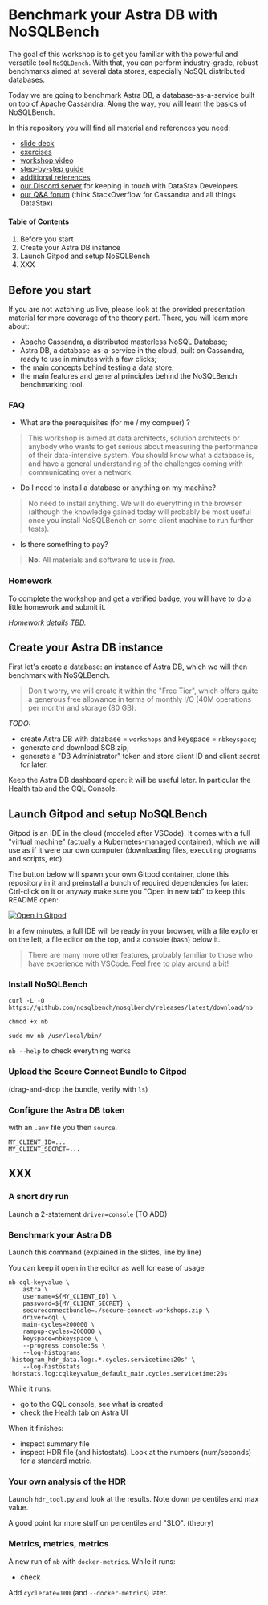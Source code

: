# Benchmark your Astra DB with NoSQLBench

The goal of this workshop is to get you familiar with the powerful and versatile
tool `NoSQLBench`. With that, you can perform industry-grade, robust benchmarks
aimed at several data stores, especially NoSQL distributed databases.

Today we are going to benchmark Astra DB, a database-as-a-service built on top of
Apache Cassandra. Along the way, you will learn the basics of NoSQLBench.

In this repository you will find all material and references you need:

- [slide deck](#)
- [exercises](#)
- [workshop video](#)
- [step-by-step guide](#before-you-start)
- [additional references](#)
- [our Discord server](https://dtsx.io/discord) for keeping in touch with DataStax Developers
- [our Q&A forum](https://community.datastax.com/) (think StackOverflow for Cassandra and all things DataStax)

#### Table of Contents

1. Before you start
2. Create your Astra DB instance
3. Launch Gitpod and setup NoSQLBench
4. XXX

## Before you start

If you are not watching us live, please look at the provided presentation material
for more coverage of the theory part. There, you will learn more about:

- Apache Cassandra, a distributed masterless NoSQL Database;
- Astra DB, a database-as-a-service in the cloud, built on Cassandra, ready to use in minutes with a few clicks;
- the main concepts behind testing a data store;
- the main features and general principles behind the NoSQLBench benchmarking tool.

### FAQ

- What are the prerequisites (for me / my compuer) ?

> This workshop is aimed at data architects, solution architects or anybody who
> wants to get serious about measuring the performance of their data-intensive system.
> You should know what a database is, and have a general understanding of the
> challenges coming with communicating over a network.

- Do I need to install a database or anything on my machine?

> No need to install anything. We will do everything in the browser.
> (although the knowledge gained
> today will probably be most useful once you install NoSQLBench on some client
> machine to run further tests).

- Is there something to pay?

> **No.** All materials and software to use is _free_.

### Homework

To complete the workshop and get a verified badge, you will have to do a little
homework and submit it.

_Homework details TBD._

## Create your Astra DB instance

First let's create a database: an instance of Astra DB, which
we will then benchmark with NoSQLBench.

> Don't worry, we will create
> it within the "Free Tier", which offers quite a generous free
> allowance in terms of monthly I/O (40M operations per month)
> and storage (80 GB).

_TODO:_

- create Astra DB with database = `workshops` and keyspace = `nbkeyspace`;
- generate and download SCB.zip;
- generate a "DB Administrator" token and store client ID and client secret for later.

Keep the Astra DB dashboard open: it will be useful later. In particular the
Health tab and the CQL Console.

## Launch Gitpod and setup NoSQLBench

Gitpod is an IDE in the cloud (modeled after VSCode). It comes with a full
"virtual machine" (actually a Kubernetes-managed container), which we will
use as if it were our own computer (downloading files, executing programs
and scripts, etc).

The button below will spawn your own Gitpod container, clone this repository
in it and preinstall a bunch of required dependencies for later: Ctrl-click on
it or anyway make sure you "Open in new tab" to keep this README open:

[![Open in Gitpod](https://gitpod.io/button/open-in-gitpod.svg)](https://gitpod.io/#https://github.com/hemidactylus/nbws1)

In a few minutes, a full IDE will be ready in your browser, with a file
explorer on the left, a file editor on the top, and a console (`bash`) below it.

> There are many more other features, probably familiar to those who have
> experience with VSCode. Feel free to play around a bit!

### Install NoSQLBench

`curl -L -O https://github.com/nosqlbench/nosqlbench/releases/latest/download/nb`

`chmod +x nb`

`sudo mv nb /usr/local/bin/`

`nb --help` to check everything works

### Upload the Secure Connect Bundle to Gitpod

(drag-and-drop the bundle, verify with `ls`)

### Configure the Astra DB token

with an `.env` file you then `source`.

```
MY_CLIENT_ID=...
MY_CLIENT_SECRET=...
```

## XXX

### A short dry run

Launch a 2-statement `driver=console` (TO ADD)

### Benchmark your Astra DB

Launch this command (explained in the slides, line by line)

You can keep it open in the editor as well for ease of usage

```
nb cql-keyvalue \
    astra \
    username=${MY_CLIENT_ID} \
    password=${MY_CLIENT_SECRET} \
    secureconnectbundle=./secure-connect-workshops.zip \
    driver=cql \
    main-cycles=200000 \
    rampup-cycles=200000 \
    keyspace=nbkeyspace \
    --progress console:5s \
    --log-histograms 'histogram_hdr_data.log:.*.cycles.servicetime:20s' \
    --log-histostats 'hdrstats.log:cqlkeyvalue_default_main.cycles.servicetime:20s'
```

While it runs:

- go to the CQL console, see what is created
- check the Health tab on Astra UI

When it finishes:

- inspect summary file
- inspect HDR file (and histostats). Look at the numbers (num/seconds) for a standard metric.

### Your own analysis of the HDR

Launch `hdr_tool.py` and look at the results. Note down percentiles and max value.

A good point for more stuff on percentiles and "SLO". (theory)

### Metrics, metrics, metrics

A new run of `nb` with `docker-metrics`.
While it runs:

- check

Add `cyclerate=100` (and `--docker-metrics`) later.
